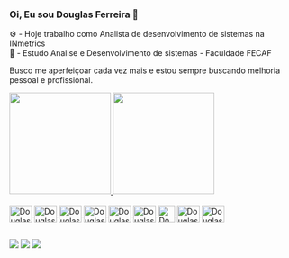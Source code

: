### Oi, Eu sou Douglas Ferreira 👋


⚙ - Hoje trabalho como Analista de desenvolvimento de sistemas na INmetrics <br>
🧠 - Estudo Analise e Desenvolvimento de sistemas - Faculdade FECAF


Busco me aperfeiçoar cada vez mais e estou sempre buscando melhoria pessoal e profissional.
 <div>
  <a href="https://github.com/1994Douglas-Ferreira">
  <img height="180em" src="https://github-readme-stats.vercel.app/api?username=1994Douglas-Ferreira&show_icons=true&theme=radical&include_all_commits=true&count_private=true"/>
  <img height="180em" src="https://github-readme-stats.vercel.app/api/top-langs/?username=1994Douglas-Ferreira&layout=compact&langs_count=7&theme=radical"/>
</div>
<div style="display: inline_block"><br>
  <img align="center" alt="Douglas-Android" height="30" width="40" src="https://devicons.railway.app/i/android.svg">
   <img align="center" alt="Douglas-Cucumber" height="30" width="40" src="https://devicons.railway.app/i/cucumber.svg">
    <img align="center" alt="Douglas-Git" height="30" width="40" src="https://devicons.railway.app/i/git.svg">
     <img align="center" alt="Douglas-Java" height="30" width="40" src="https://devicons.railway.app/i/java.svg">
      <img align="center" alt="Douglas-Js" height="30" width="40" src="https://devicons.railway.app/i/javascript.svg">
       <img align="center" alt="Douglas-Kotlin" height="30" width="40" src="https://devicons.railway.app/i/kotlin.svg">
        <img align="center" alt="Douglas-Postman" height="30" width="30" src="https://devicons.railway.app/i/postman.svg">
         <img align="center" alt="Douglas-Selenium" height="30" width="40" src="https://devicons.railway.app/i/selenium.svg">
          <img align="center" alt="Douglas-Spring" height="30" width="40" src="https://devicons.railway.app/i/spring.svg">
       
</div>
  
  ##
 
<div> 
 
  <a href="https://instagram.com/douglas_fesantos" target="_blank"><img src="https://img.shields.io/badge/-Instagram-%23E4405F?style=for-the-badge&logo=instagram&logoColor=white" target="_blank"></a>
  <a href = "mailto:dglsferreirasantos@gmail.com"><img src="https://img.shields.io/badge/-Gmail-%23333?style=for-the-badge&logo=gmail&logoColor=white" target="_blank"></a>
  <a href="https://www.linkedin.com/in/douglas-ferreira-santos-41a1b0151" target="_blank"><img src="https://img.shields.io/badge/-LinkedIn-%230077B5?style=for-the-badge&logo=linkedin&logoColor=white" target="_blank"></a> 
 
 
 
</div>

